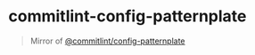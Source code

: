 # commitlint-config-patternplate

> Mirror of [@commitlint/config-patternplate](../config-patternplate)
